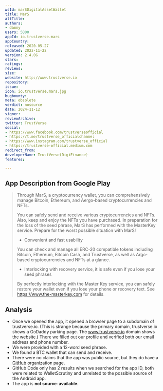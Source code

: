 ```yaml
---
wsId: marSDigitalAssetWallet
title: MarS
altTitle: 
authors:
- danny
users: 5000
appId: io.trustverse.mars
appCountry: 
released: 2020-05-27
updated: 2022-11-22
version: 2.4.0G
stars: 
ratings: 
reviews: 
size: 
website: http://www.trustverse.io
repository: 
issue: 
icon: io.trustverse.mars.jpg
bugbounty: 
meta: obsolete
verdict: nosource
date: 2024-11-12
signer: 
reviewArchive: 
twitter: TrustVerse
social:
- https://www.facebook.com/trustverseofficial
- https://t.me/trustverse_officialchannel
- https://www.instagram.com/trustverse_official
- https://trustverse-official.medium.com
redirect_from: 
developerName: TrustVerse(DigiFinance)
features: 

---
```


## App Description from Google Play

> Through MarS, a cryptocurrency wallet, you can comprehensively manage Bitcoin, Ethereum, and Aergo-based cryptocurrencies and NFTs.
>
> You can safely send and receive various cryptocurrencies and NFTs. Also, keep and enjoy the NFTs you have purchased. In preparation for the loss of the seed phrase, MarS has performed with the MasterKey service. Prepare for the worst possible situation with MarS!
>
> - Convenient and fast usability
>
> You can check and manage all ERC-20 compatible tokens including Bitcoin, Ethereum, Bitcoin Cash, and Trustverse, as well as Argo-based cryptocurrencies and NFTs at a glance.
>
> - Interlocking with recovery service, it is safe even if you lose your seed phrases
>
> By perfectly interlocking with the Master Key service, you can safely restore your wallet even if you lose your phone or recovery text. See https://www.the-masterkey.com for details.

## Analysis 

- Once we opened the app, it opened a browser page to a subdomain of trustverse.io. (This is strange because the primary domain, trustverse.io shows a GoDaddy parking page. The www.trustverse.io domain shows the website.) There we filled out our profile and verified both our email address and phone number.
- We were provided with a 12-word seed phrase.
- We found a BTC wallet that can send and receive.
- There were no claims that the app was public source, but they do have a [GitHub](https://github.com/trustverse) organization page.
- GitHub Code only has 2 results when we searched for the app ID, both were related to WalletScrutiny and unrelated to the possible source of the Android app. 
- The app is **not source-available**.
